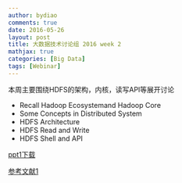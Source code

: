 ```yaml
---
author: bydiao
comments: true
date: 2016-05-26
layout: post
title: 大数据技术讨论组 2016 week 2
mathjax: true
categories: [Big Data]
tags: [Webinar]
---
```



本周主要围绕HDFS的架构，内核，读写API等展开讨论

* Recall Hadoop Ecosystemand Hadoop Core
* Some Concepts in Distributed System
* HDFS Architecture
* HDFS Read and Write
* HDFS Shell and API




[ppt1下载](http://diaoboyu.cn/assets/2016_week2/3_Hadoop_Ecosystem_and_HDFS_Architecture.pdf)

[参考文献1](http://diaoboyu.cn/assets/2016_week2/HTDG_HDFS.pdf)
